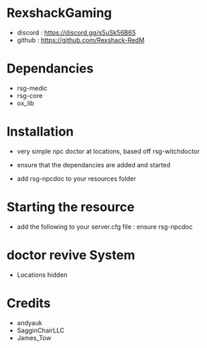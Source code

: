 # RexshackGaming

- discord : https://discord.gg/s5uSk56B65
- github : https://github.com/Rexshack-RedM

# Dependancies

- rsg-medic
- rsg-core
- ox_lib

# Installation

- very simple npc doctor at locations, based off rsg-witchdoctor

- ensure that the dependancies are added and started
- add rsg-npcdoc to your resources folder

# Starting the resource

- add the following to your server.cfg file : ensure rsg-npcdoc

# doctor revive System

- Locations hidden

# Credits

- andyauk
- SagginChairLLC
- James_Tow
